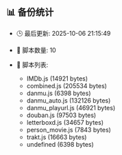 ## 📊 备份统计

- 🕒 最后更新: 2025-10-06 21:15:49
- 📁 脚本数量: 10
- 📄 脚本列表:

  - IMDb.js (14921 bytes)
  - combined.js (205534 bytes)
  - danmu.js (6398 bytes)
  - danmu_auto.js (132126 bytes)
  - danmu_playurl.js (46921 bytes)
  - douban.js (97503 bytes)
  - letterboxd.js (34657 bytes)
  - person_movie.js (7843 bytes)
  - trakt.js (16663 bytes)
  - undefined (6398 bytes)
